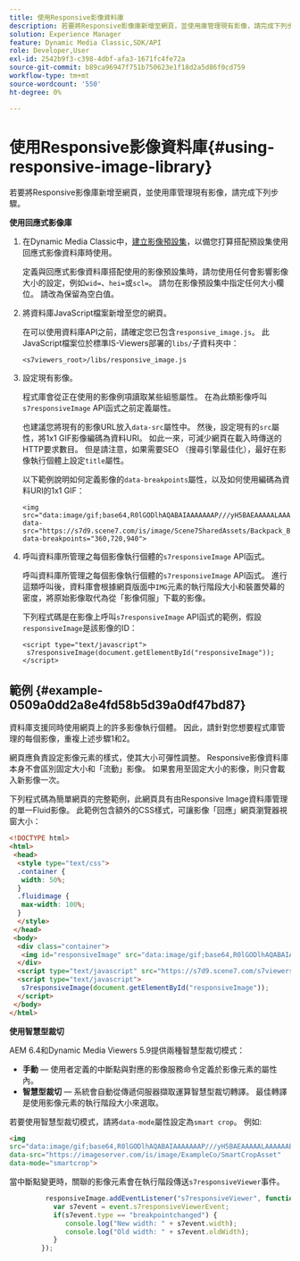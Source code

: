 ```yaml
---
title: 使用Responsive影像資料庫
description: 若要將Responsive影像庫新增至網頁，並使用庫管理現有影像，請完成下列步驟。
solution: Experience Manager
feature: Dynamic Media Classic,SDK/API
role: Developer,User
exl-id: 2542b9f3-c398-4dbf-afa3-1671fc4fe72a
source-git-commit: b89ca96947f751b750623e1f18d2a5d86f0cd759
workflow-type: tm+mt
source-wordcount: '550'
ht-degree: 0%

---
```


# 使用Responsive影像資料庫{#using-responsive-image-library}

若要將Responsive影像庫新增至網頁，並使用庫管理現有影像，請完成下列步驟。

**使用回應式影像庫**

1. 在Dynamic Media Classic中，[建立影像預設集](https://experienceleague.adobe.com/docs/dynamic-media-classic/using/image-sizing/setting-image-presets.html#image-sizing)，以備您打算搭配預設集使用回應式影像資料庫時使用。

   定義與回應式影像資料庫搭配使用的影像預設集時，請勿使用任何會影響影像大小的設定，例如`wid=`、`hei=`或`scl=`。 請勿在影像預設集中指定任何大小欄位。 請改為保留為空白值。
1. 將資料庫JavaScript檔案新增至您的網頁。

   在可以使用資料庫API之前，請確定您已包含`responsive_image.js`。 此JavaScript檔案位於標準IS-Viewers部署的`libs/`子資料夾中：

   `<s7viewers_root>/libs/responsive_image.js`
1. 設定現有影像。

   程式庫會從正在使用的影像例項讀取某些組態屬性。 在為此類影像呼叫`s7responsiveImage` API函式之前定義屬性。

   也建議您將現有的影像URL放入`data-src`屬性中。 然後，設定現有的`src`屬性，將1x1 GIF影像編碼為資料URI。 如此一來，可減少網頁在載入時傳送的HTTP要求數目。 但是請注意，如果需要SEO （搜尋引擎最佳化），最好在影像執行個體上設定`title`屬性。

   以下範例說明如何定義影像的`data-breakpoints`屬性，以及如何使用編碼為資料URI的1x1 GIF：

   ```
   <img src="data:image/gif;base64,R0lGODlhAQABAIAAAAAAAP///yH5BAEAAAAALAAAAAABAAEAAAIBRAA7" data-src="https://s7d9.scene7.com/is/image/Scene7SharedAssets/Backpack_B" data-breakpoints="360,720,940">
   ```

1. 呼叫資料庫所管理之每個影像執行個體的`s7responsiveImage` API函式。

   呼叫資料庫所管理之每個影像執行個體的`s7responsiveImage` API函式。 進行這類呼叫後，資料庫會根據網頁版面中`IMG`元素的執行階段大小和裝置熒幕的密度，將原始影像取代為從「影像伺服」下載的影像。

   下列程式碼是在影像上呼叫`s7responsiveImage` API函式的範例，假設`responsiveImage`是該影像的ID：

   ```
   <script type="text/javascript"> 
    s7responsiveImage(document.getElementById("responsiveImage")); 
   </script>
   ```

## 範例 {#example-0509a0dd2a8e4fd58b5d39a0df47bd87}

資料庫支援同時使用網頁上的許多影像執行個體。 因此，請針對您想要程式庫管理的每個影像，重複上述步驟1和2。

網頁應負責設定影像元素的樣式，使其大小可彈性調整。 Responsive影像資料庫本身不會區別固定大小和「流動」影像。 如果套用至固定大小的影像，則只會載入新影像一次。

下列程式碼為簡單網頁的完整範例，此網頁具有由Responsive Image資料庫管理的單一Fluid影像。 此範例包含額外的CSS樣式，可讓影像「回應」網頁瀏覽器視窗大小：

```html {.line-numbers}
<!DOCTYPE html> 
<html> 
 <head> 
  <style type="text/css"> 
  .container { 
   width: 50%; 
  } 
  .fluidimage { 
   max-width: 100%; 
  } 
  </style> 
 </head> 
 <body> 
  <div class="container"> 
   <img id="responsiveImage" src="data:image/gif;base64,R0lGODlhAQABAIAAAAAAAP///yH5BAEAAAAALAAAAAABAAEAAAIBRAA7" data-src="https://s7d9.scene7.com/is/image/Scene7SharedAssets/Backpack_B" data-breakpoints="200,400,600,800" class="fluidimage"> 
  </div> 
  <script type="text/javascript" src="https://s7d9.scene7.com/s7viewers/libs/responsive_image.js"></script> 
  <script type="text/javascript"> 
   s7responsiveImage(document.getElementById("responsiveImage")); 
  </script> 
 </body> 
</html>
```

**使用智慧型裁切**

AEM 6.4和Dynamic Media Viewers 5.9提供兩種智慧型裁切模式：

* **手動** — 使用者定義的中斷點與對應的影像服務命令定義於影像元素的屬性內。
* **智慧型裁切** — 系統會自動從傳遞伺服器擷取運算智慧型裁切轉譯。 最佳轉譯是使用影像元素的執行階段大小來選取。

若要使用智慧型裁切模式，請將`data-mode`屬性設定為`smart crop`。 例如: 

```html {.line-numbers}
<img 
src="data:image/gif;base64,R0lGODlhAQABAIAAAAAAAP///yH5BAEAAAAALAAAAAABAAEAAAIBRAA7" 
data-src="https://imageserver.com/is/image/ExampleCo/SmartCropAsset" 
data-mode="smartcrop">
```

當中斷點變更時，關聯的影像元素會在執行階段傳送`s7responsiveViewer`事件。

```javascript {.line-numbers}
         responsiveImage.addEventListener("s7responsiveViewer", function (event) { 
           var s7event = event.s7responsiveViewerEvent; 
           if(s7event.type == "breakpointchanged") { 
              console.log("New width: " + s7event.width); 
              console.log("Old width: " + s7event.oldWidth); 
           } 
        });
```
